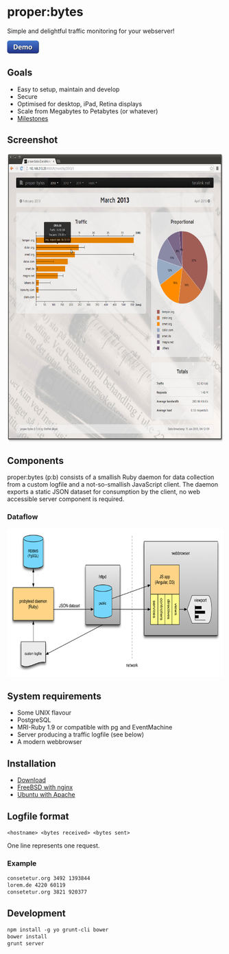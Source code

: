 # proper:bytes

Simple and delightful traffic monitoring for your webserver!

<a target="_blank" href="http://pbdemo.teralink.net"><img src="docs/demo-button.png" alt="Demo" width="74" height="30"></a>

## Goals

* Easy to setup, maintain and develop
* Secure
* Optimised for desktop, iPad, Retina displays
* Scale from Megabytes to Petabytes (or whatever)
* [Milestones](https://github.com/improper/probytes/issues/milestones)

## Screenshot

<img src="docs/screenshot.png" alt="webbrowser screenshot" width="722" height="673">

## Components

proper:bytes (p:b) consists of a smallish Ruby daemon for data collection from a custom logfile and a not-so-smallish JavaScript client. The daemon exports a static JSON dataset for consumption by the client, no web accessible server component is required.

### Dataflow

<img src="docs/dataflow.png" alt="dataflow diagram" width="722" height="347">

## System requirements

* Some UNIX flavour
* PostgreSQL
* MRI-Ruby 1.9 or compatible with pg and EventMachine
* Server producing a traffic logfile (see below)
* A modern webbrowser

## Installation

* [Download](http://pbdist.teralink.net)
* [FreeBSD with nginx](docs/installation-freebsd-nginx.md)
* [Ubuntu with Apache](docs/installation-ubuntu-apache.md)

## Logfile format

    <hostname> <bytes received> <bytes sent>

One line represents one request.

### Example

    consetetur.org 3492 1393844
    lorem.de 4220 60119
    consetetur.org 3821 920377

## Development

    npm install -g yo grunt-cli bower
    bower install
    grunt server
